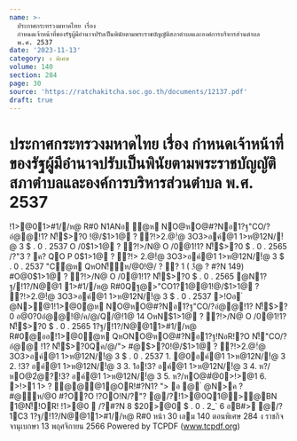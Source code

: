 ```yaml
---
name: >-
  ประกาศกระทรวงมหาดไทย เรื่อง
  กำหนดเจ้าหน้าที่ของรัฐผู้มีอำนาจปรับเป็นพินัยตามพระราชบัญญัติสภาตำบลและองค์การบริหารส่วนตำบล
  พ.ศ. 2537
date: '2023-11-13'
category: ง พิเศษ
volume: 140
section: 284
page: 30
source: 'https://ratchakitcha.soc.go.th/documents/12137.pdf'
draft: true
---
```


# ประกาศกระทรวงมหาดไทย เรื่อง กำหนดเจ้าหน้าที่ของรัฐผู้มีอำนาจปรับเป็นพินัยตามพระราชบัญญัติสภาตำบลและองค์การบริหารส่วนตำบล พ.ศ. 2537

!1>@01>#1//ห@ R#0 N1ANอ ํ@ห NO@หO@#?Nอ1?ฐ"CO/?อํ@@!1? N!็$>?0 !@/$1>1@ ? ?!>2.@!ํ@ 3O3>อค์@1 1>ห@12N/!ํ@ 3 $ . 0 . 2537 O /0$1>1@ ? ?!>/N@ O /0@1!1? N!็$>?0 $ . 0 . 2565 /?"3 ? ค? QO P 0$1>1@ ? ?!> 2.@!ํ@ 3O3>อค์@1 1>ห@12N/!ํ@ 3 $ . 0 . 2537 "Cํ@ห QหON!็ห/@0!@/ ? ? 1 ( 3ํ@ ? #?N 149) #O@0$1>1@ ? ?!>/N@ O /0@1!1? N!็$>?0 $ . 0 . 2565 @N1?ฐ/!1?/N@@1 1>#1//ห@ R#0Qฐ@>"CO1?1@@1!@/$1>1@ ? ?!>2.@!ํ@ 3O3>อค์@1 1>ห@12N/!ํ@ 3 $ . 0 . 2537 >!Oอ ํ @N>@1!1>@0ํ@ห NO@หO@#?Nอ1?ฐ"CO/?อํ@@!1? N!็$>?0 อ@0?0อํ@@!@/ค/@/Q/@!1@ 14 OหN$1>1@ ? ?!>/N@ O /0@1!1? N!็$>?0 $ . 0 . 2565 1?ฐ/!1?/N@@11>#1//ห@ R#0@ออ!1>@0ํ@ห QหONO@หO@#?Nอ1?ฐ!NอR!?O N!็"CO/?อํ@@ !1? N!็$>?0Qค/@/"> #@$>?0!@/$1>1@ ? ?!>2.@!ํ@ 3O3>อค์@1 1>ห@12N/!ํ@ 3 $ . 0 . 2537 1. @0อค์@1 1>ห@12N/!ํ@ 3 2. !3? อค์@1 1>ห@12N/!ํ@ 3 3. 1อ!3? อค์@1 1>ห@12N/!ํ@ 3 4. ห?/หO@2ํ@?!3? อค์@1 1>ห@12N/!ํ@ 3 5. ห?/หO@#่@0>!>@1 6. >!>1 1> ? ํ@@@1@OR!#?N1? "> อ @ ํ @N>ค ? #@ห/@0 #?O?O !?OO!N/?"? @/?!1>@0Q1@>@BN 1@N!็!OR! !1>@0  /?#?N 8 $20>@0 $ . 0 . 2_` 6 อB#> @/?1C3 1?ฐ/!1?/N@@11>#1//ห@ R#0 หน้า 30 เลม 140 ตอนพิเศษ 284 ง ราชกิจจานุเบกษา 13 พฤศจิกายน 2566 Powered by TCPDF (www.tcpdf.org)
